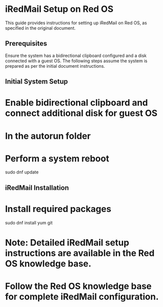 # iRedMail Setup on Red OS

This guide provides instructions for setting up iRedMail on Red OS, as specified in the original document.

## Prerequisites
Ensure the system has a bidirectional clipboard configured and a disk connected with a guest OS. The following steps assume the system is prepared as per the initial document instructions.

## Initial System Setup
# Enable bidirectional clipboard and connect additional disk for guest OS
# In the autorun folder
# Perform a system reboot
sudo dnf update

## iRedMail Installation
# Install required packages
sudo dnf install yum git

# Note: Detailed iRedMail setup instructions are available in the Red OS knowledge base.
# Follow the Red OS knowledge base for complete iRedMail configuration.
